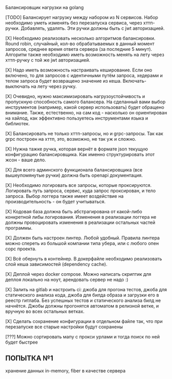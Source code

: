 Балансировщик нагрузки на golang

[TODO] Балансирует нагрузку между набором из N сервисов. Набор необходимо уметь изменять без перезапуска сервиса, через хттп-ручки. Добавлять, удалять. Эти ручки должны быть с jwt авторизацией.

[X] Необходимо реализовать несколько алгоритмов балансировки. Round robin, случайный, кол-во обрабатываемых в данный момент запросов, среднее время ответа сервера (за последние 5 минут). Алгоритм также необходимо иметь возможность менять на лету через хттп-ручку с той же jwt авторизацией.

[X] Надо иметь возможность настраивать кеширование. Если оно включено, то для запросов с идентичными путём запроса, хедерами и телом запроса будет возвращено значение из кеша. Включать-выключать на лету через ручку.

[X] Очевидно, нужно максимизировать нагрузоустойчивость и пропускную способность самого балансера. На сделанный вами выбор инструментов (например, какой сервер использовать) будет обращено внимание. Также, естественно, на сам код - насколько он ориентирован на хайлод, как эффективно пользуетесь инструментами языка и библиотек.

[X] Балансировать не только хттп-запросы, но и grpc-запросы. Так как grpc построен на хттп, это, возможно, не так уж и сложно.

[X] Нужна тажке ручка, которая вернёт в формате json текущую конфигурацию балансировщика. Как именно структурировать этот жсон - ваше дело.

[X] Для всего админского функционала балансировщика (все вышеупомянутые ручки) должна быть openapi документация.

[X] Необходимо логировать все запросы, которые проксируются. Логировать путь запроса, сервис, куда запрос проксирован, и тело запроса. Выбор логгера также имеет воздействие на производительность - он будет учитываться.

[X] Кодовая база должна быть абстрагирована от какой-либо конкретной либы логирования. Изменения в реализации логгера не должны провоцировать изменения в реализации остальных частей программы.

[X] Должен быть настроен линтер. Любой удобный. Правила линтера можно спереть из большой компании типа убера, или с любого опен сорс проекта.

[X] Всё обернуть в контейнер. В докерфайле необходимо реализовать слой кеша зависимостей (dependency cache).

[X] Деплой через docker compose. Можно написать скриптик для деплоя локально на ноут, арендовать сервер не надо :)

[X] Залить на gitlab и настроить ci: джоба для прогона тестов, джоба для статического анализа кода, джоба для билда образа и загрузки его в реестр гитлаба. Без успешных тестов и статического анализа билд не начнётся. Джобы должны прогонятся автоматом в релизной ветке, и вручную во всех остальных ветках.

[X] Сделать сохранение конфигурации в отдельном файле так, что при перезапуске все старые настройки будут сохранены 

[???] Можно сортировать мапу с прокси урлами и тогда поиск по ней будет быстрее

## ПОПЫТКА №1

хранение данных in-memory, fiber в качестве сервера